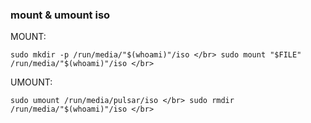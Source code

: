 ### mount & umount iso
MOUNT:

`
sudo mkdir -p /run/media/"$(whoami)"/iso </br>
sudo mount "$FILE" /run/media/"$(whoami)"/iso </br>
`

UMOUNT:

`
sudo umount /run/media/pulsar/iso </br>
sudo rmdir /run/media/"$(whoami)"/iso </br>
`
